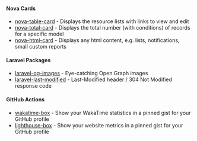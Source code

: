#### Nova Cards
- [nova-table-card](https://github.com/abordage/nova-table-card) - Displays the resource lists with links to view and edit
- [nova-total-card](https://github.com/abordage/nova-total-card) - Displays the total number (with conditions) of records for a specific model
- [nova-html-card](https://github.com/abordage/nova-html-card) - Displays any html content, e.g. lists, notifications, small custom reports

#### Laravel Packages
- [laravel-og-images](https://github.com/abordage/laravel-og-images) - Eye-catching Open Graph images
- [laravel-last-modified](https://github.com/abordage/laravel-last-modified) - Last-Modified header / 304 Not Modified response code

#### GitHub Actions
- [wakatime-box](https://github.com/abordage/wakatime-box) - Show your WakaTime statistics in a pinned gist for your GitHub profile
- [lighthouse-box](https://github.com/abordage/lighthouse-box) - Show your website metrics in a pinned gist for your GitHub profile